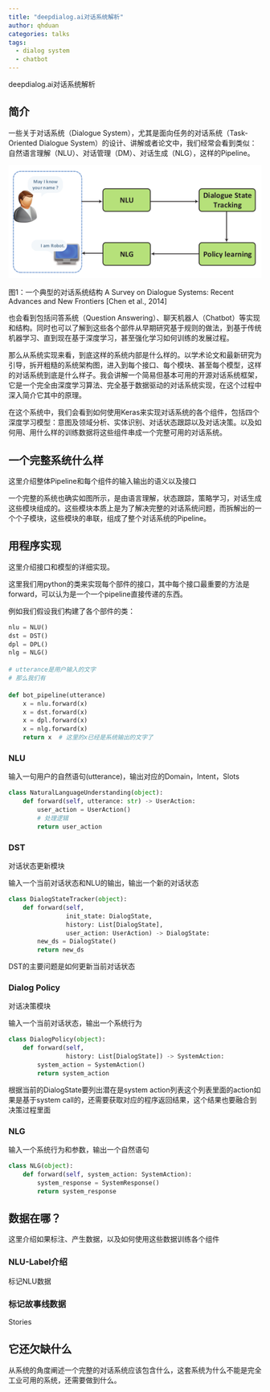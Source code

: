```yaml
---
title: "deepdialog.ai对话系统解析"
author: qhduan
categories: talks
tags:
  - dialog system
  - chatbot
---
```


deepdialog.ai对话系统解析

## 简介

一些关于对话系统（Dialogue System），尤其是面向任务的对话系统（Task-Oriented Dialogue System）的设计、讲解或者论文中，我们经常会看到类似：自然语言理解（NLU）、对话管理（DM）、对话生成（NLG），这样的Pipeline。

![典型的对话系统](https://raw.githubusercontent.com/deepdialog/deepdialog/master/docs/img/README/01_structure.png)

图1：一个典型的对话系统结构
A Survey on Dialogue Systems: Recent Advances and New Frontiers
[Chen et al., 2014]

也会看到包括问答系统（Question Answering）、聊天机器人（Chatbot）等实现和结构。同时也可以了解到这些各个部件从早期研究基于规则的做法，到基于传统机器学习、直到现在基于深度学习，甚至强化学习如何训练的发展过程。

那么从系统实现来看，到底这样的系统内部是什么样的。以学术论文和最新研究为引导，拆开粗糙的系统架构图，进入到每个接口、每个模块、甚至每个模型，这样的对话系统到底是什么样子。我会讲解一个简易但基本可用的开源对话系统框架，它是一个完全由深度学习算法、完全基于数据驱动的对话系统实现，在这个过程中深入简介它其中的原理。

在这个系统中，我们会看到如何使用Keras来实现对话系统的各个组件，包括四个深度学习模型：意图及领域分析、实体识别、对话状态跟踪以及对话决策。以及如何用、用什么样的训练数据将这些组件串成一个完整可用的对话系统。

## 一个完整系统什么样

这里介绍整体Pipeline和每个组件的输入输出的语义以及接口

一个完整的系统也确实如图所示，是由语言理解，状态跟踪，策略学习，对话生成这些模块组成的。这些模块本质上是为了解决完整的对话系统问题，而拆解出的一个个子模块，这些模块的串联，组成了整个对话系统的Pipeline。

## 用程序实现

这里介绍接口和模型的详细实现。

这里我们用python的类来实现每个部件的接口，其中每个接口最重要的方法是forward，可以认为是一个一个pipeline直接传递的东西。

例如我们假设我们构建了各个部件的类：

```python
nlu = NLU()
dst = DST()
dpl = DPL()
nlg = NLG()

# utterance是用户输入的文字
# 那么我们有

def bot_pipeline(utterance)
    x = nlu.forward(x)
    x = dst.forward(x)
    x = dpl.forward(x)
    x = nlg.forward(x)
    return x  # 这里的x已经是系统输出的文字了
```

### NLU

输入一句用户的自然语句(utterance)，输出对应的Domain，Intent，Slots

```python
class NaturalLanguageUnderstanding(object):
    def forward(self, utterance: str) -> UserAction:
        user_action = UserAction()
        # 处理逻辑
        return user_action
```

### DST

对话状态更新模块

输入一个当前对话状态和NLU的输出，输出一个新的对话状态

```python
class DialogStateTracker(object):
    def forward(self,
                init_state: DialogState,
                history: List[DialogState],
                user_action: UserAction) -> DialogState:
        new_ds = DialogState()
        return new_ds
```

DST的主要问题是如何更新当前对话状态

### Dialog Policy

对话决策模块

输入一个当前对话状态，输出一个系统行为

```python
class DialogPolicy(object):
    def forward(self,
                history: List[DialogState]) -> SystemAction:
        system_action = SystemAction()
        return system_action
```

根据当前的DialogState要列出潜在是system action列表这个列表里面的action如果是基于system call的，还需要获取对应的程序返回结果，这个结果也要融合到决策过程里面

### NLG

输入一个系统行为和参数，输出一个自然语句

```python
class NLG(object):
    def forward(self, system_action: SystemAction):
        system_response = SystemResponse()
        return system_response
```

## 数据在哪？

这里介绍如果标注、产生数据，以及如何使用这些数据训练各个组件

### NLU-Label介绍

标记NLU数据

### 标记故事线数据

Stories

## 它还欠缺什么

从系统的角度阐述一个完整的对话系统应该包含什么，这套系统为什么不能是完全工业可用的系统，还需要做到什么。
